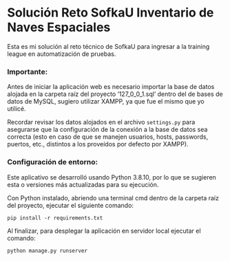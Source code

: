 # Solución Reto SofkaU Inventario de Naves Espaciales

Esta es mi solución al reto técnico de SofkaU para ingresar a la training league en automatización de pruebas.

### Importante: 
Antes de iniciar la aplicación web es necesario importar la base de datos alojada en la carpeta raíz del proyecto ‘127_0_0_1.sql’ dentro del de bases de datos de MySQL, sugiero utilizar XAMPP, ya que fue el mismo que yo utilicé. 

Recordar revisar los datos alojados en el archivo `settings.py` para asegurarse que la configuración de la conexión a la base de datos sea correcta (esto en caso de que se manejen usuarios, hosts, passwords, puertos, etc., distintos a los proveídos por defecto por XAMPP).

### Configuración de entorno:

Este aplicativo se desarrolló usando Python 3.8.10, por lo que se sugieren esta o versiones más actualizadas para su ejecución.

Con Python instalado, abriendo una terminal cmd dentro de la carpeta raíz del proyecto, ejecutar el siguiente comando:

```pip install -r requirements.txt```

Al finalizar, para desplegar la aplicación en servidor local ejecutar el comando:

```python manage.py runserver```
